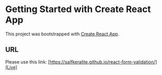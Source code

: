 # Getting Started with Create React App

This project was bootstrapped with [Create React App](https://github.com/facebook/create-react-app).

## URL

Please use this link: [https://saifkeralite.github.io/react-form-validation/](Live)
